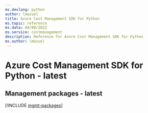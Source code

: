 ```yaml
---
ms.devlang: python
author: lmazuel
title: Azure Cost Management SDK for Python
ms.topic: reference
ms.data: 09/09/2022
ms.service: costmanagement
description: Reference for Azure Cost Management SDK for Python
ms.author: lmazuel
---
```

# Azure Cost Management SDK for Python - latest

## Management packages - latest
[!INCLUDE [mgmt-packages](cost-management-mgmt-index.md)]